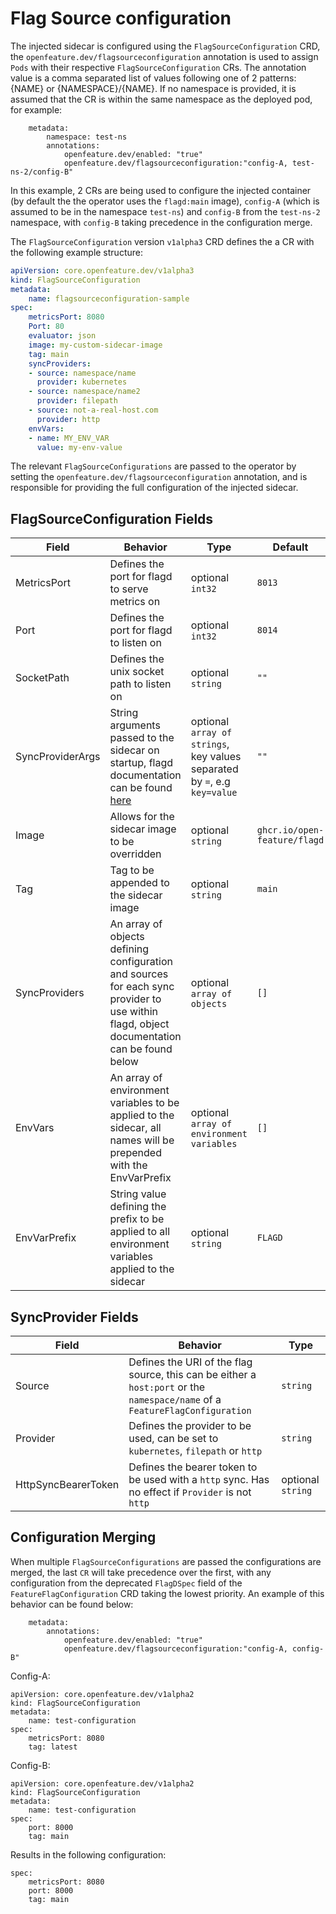 # Flag Source configuration

The injected sidecar is configured using the `FlagSourceConfiguration` CRD, the `openfeature.dev/flagsourceconfiguration` annotation is used to assign `Pods` with their respective `FlagSourceConfiguration` CRs. The annotation value is a comma separated list of values following one of 2 patterns: {NAME} or {NAMESPACE}/{NAME}. If no namespace is provided, it is assumed that the CR is within the same namespace as the deployed pod, for example:
```
    metadata:
        namespace: test-ns
        annotations:
            openfeature.dev/enabled: "true"
            openfeature.dev/flagsourceconfiguration:"config-A, test-ns-2/config-B"
```
In this example, 2 CRs are being used to configure the injected container (by default the the operator uses the `flagd:main` image), `config-A` (which is assumed to be in the namespace `test-ns`) and `config-B` from the `test-ns-2` namespace, with `config-B` taking precedence in the configuration merge.

The `FlagSourceConfiguration` version `v1alpha3` CRD defines the a CR with the following example structure:

```yaml
apiVersion: core.openfeature.dev/v1alpha3
kind: FlagSourceConfiguration
metadata:
    name: flagsourceconfiguration-sample
spec:
    metricsPort: 8080
    Port: 80
    evaluator: json
    image: my-custom-sidecar-image
    tag: main
    syncProviders:
    - source: namespace/name
      provider: kubernetes
    - source: namespace/name2
      provider: filepath
    - source: not-a-real-host.com
      provider: http
    envVars:
    - name: MY_ENV_VAR
      value: my-env-value
```

The relevant `FlagSourceConfigurations` are passed to the operator by setting the `openfeature.dev/flagsourceconfiguration` annotation, and is responsible for providing the full configuration of the injected sidecar.

## FlagSourceConfiguration Fields

| Field | Behavior | Type | Default | 
| ----------- | ----------- | ----------- | ----------- |
| MetricsPort | Defines the port for flagd to serve metrics on | optional `int32`| `8013` |
| Port   | Defines the port for flagd to listen on | optional `int32` | `8014` |
| SocketPath   | Defines the unix socket path to listen on        | optional `string`       | `""` |
| SyncProviderArgs   | String arguments passed to the sidecar on startup, flagd documentation can be found [here](https://github.com/open-feature/flagd/blob/main/docs/configuration/configuration.md)        | optional `array of strings`, key values separated by `=`, e.g `key=value`       | `""` | 
| Image   | Allows for the sidecar image to be overridden        | optional `string`       | `ghcr.io/open-feature/flagd` | 
| Tag   |  Tag to be appended to the sidecar image | optional `string`       | `main` |
| SyncProviders   |  An array of objects defining configuration and sources for each sync provider to use within flagd, object documentation can be found below        | optional `array of objects`       |`[]` |
| EnvVars   |  An array of environment variables to be applied to the sidecar, all names will be prepended with the EnvVarPrefix    | optional `array of environment variables`       | `[]` | 
| EnvVarPrefix   |  String value defining the prefix to be applied to all environment variables applied to the sidecar| optional `string`       | `FLAGD` | 

## SyncProvider Fields

| Field      | Behavior | Type | 
| ----------- | ----------- | ----------- |
| Source      | Defines the URI of the flag source, this can be either a `host:port` or the `namespace/name` of a `FeatureFlagConfiguration`       | `string`       |
| Provider      | Defines the provider to be used, can be set to `kubernetes`, `filepath` or `http`      | `string`       |
| HttpSyncBearerToken      | Defines the bearer token to be used with a `http` sync. Has no effect if `Provider` is not `http`      | optional `string`      |

## Configuration Merging

When multiple `FlagSourceConfigurations` are passed the configurations are merged, the last `CR` will take precedence over the first, with any configuration from the deprecated `FlagDSpec` field of the `FeatureFlagConfiguration` CRD taking the lowest priority. 
An example of this behavior can be found below:
```
    metadata:
        annotations:
            openfeature.dev/enabled: "true"
            openfeature.dev/flagsourceconfiguration:"config-A, config-B"
```
Config-A:
```
apiVersion: core.openfeature.dev/v1alpha2
kind: FlagSourceConfiguration
metadata:
    name: test-configuration
spec:
    metricsPort: 8080
    tag: latest
```
Config-B:
```
apiVersion: core.openfeature.dev/v1alpha2
kind: FlagSourceConfiguration
metadata:
    name: test-configuration
spec:
    port: 8000
    tag: main
```
Results in the following configuration:
```
spec:
    metricsPort: 8080
    port: 8000
    tag: main
```